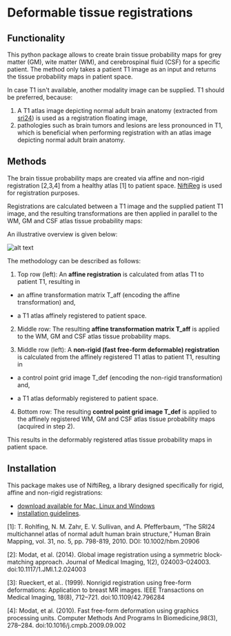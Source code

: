 # Deformable tissue registrations

## Functionality

This python package allows to create brain tissue probability maps for grey matter (GM), wite matter (WM), and cerebrospinal fluid (CSF) for a specific patient. The method only takes a patient T1 image as an input and returns the tissue probability maps in patient space.

In case T1 isn't available, another modality image can be supplied. T1 should be preferred, because:

1. A T1 atlas image depicting normal adult brain anatomy (extracted from [sri24]) is used as a registration floating image,
2. pathologies such as brain tumors and lesions are less pronounced in T1, which is beneficial when performing registration with an atlas image depicting normal adult brain anatomy.

## Methods

The brain tissue probability maps are created via affine and non-rigid registration [2,3,4] from a healthy atlas [1] to patient space. [NiftiReg] is used for registration purposes. 

Registrations are calculated between a T1 image and the supplied patient T1 image, and the resulting transformations are then applied in parallel to the WM, GM and CSF atlas tissue probability maps:

An illustrative overview is given below:

![alt text](https://bytebucket.org/s0216660/deformable-tissue-registrations/raw/210a739b50c4c30aaa9dc57cdceb77a28ad8b19b/atlas_registration.png?token=cfe6fe1423c6880bd7a7e7f0bae25ac77915a4a4)

The methodology can be described as follows:

1. Top row (left): An **affine registration** is calculated from atlas T1 to patient T1, resulting in 

  * an affine transformation matrix T_aff (encoding the affine transformation) and,
  
  * a T1 atlas affinely registered to patient space.
 
2. Middle row: The resulting **affine transformation matrix T_aff** is applied to the WM, GM and CSF atlas tissue probability maps.

3. Middle row (left): A **non-rigid (fast free-form deformable) registration** is calculated from the affinely registered T1 atlas to patient T1, resulting in 

  * a control point grid image T_def (encoding the non-rigid transformation) and,
 
  * a T1 atlas deformably registered to patient space.
 
4. Bottom row: The resulting **control point grid image T_def** is applied to the affinely registered WM, GM and CSF atlas tissue probability maps (acquired in step 2). 

This results in the deformably registered atlas tissue probability maps in patient space.


## Installation

This package makes use of NiftiReg, a library designed specifically for rigid, affine and non-rigid registrations: 

- [download available for Mac, Linux and Windows](https://sourceforge.net/projects/niftyreg/?source=navbar)
- [installation guidelines](https://cmiclab.cs.ucl.ac.uk/mmodat/niftyreg/wikis/install).

[sri24]: https://www.nitrc.org/projects/sri24/

[1]: T. Rohlfing, N. M. Zahr, E. V. Sullivan, and A. Pfefferbaum, “The SRI24 multichannel atlas of normal adult human brain structure,” Human Brain Mapping, vol. 31, no. 5, pp. 798-819, 2010. DOI: 10.1002/hbm.20906

[NiftiReg]: http://cmictig.cs.ucl.ac.uk/wiki/index.php/NiftyReg

[2]: Modat, et al. (2014). Global image registration using a symmetric block-
matching approach. Journal of Medical Imaging, 1(2), 024003–024003.
doi:10.1117/1.JMI.1.2.024003

[3]: Rueckert, et al.. (1999). Nonrigid registration using free-form
deformations: Application to breast MR images. IEEE Transactions on Medical
Imaging, 18(8), 712–721. doi:10.1109/42.796284

[4]: Modat, et al. (2010). Fast free-form deformation using graphics processing
units. Computer Methods And Programs In Biomedicine,98(3), 278–284.
doi:10.1016/j.cmpb.2009.09.002